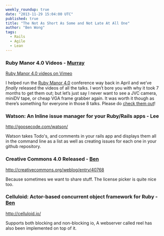 ```yaml
---
weekly_roundup: true
date: "2013-11-29 15:04:00 UTC"
published: true
title: "The Not As Short As Some and Not Late At All One"
author: "Ben Wong"
tags:
  - Rails
  - Agile
  - Lean
---
```


### Ruby Manor 4.0 Videos - [Murray](/people/murray-steele)

[Ruby Manor 4.0 videos on Vimeo](http://vimeo.com/album/2596602)

I helped run the [Ruby Manor 4.0](http://rubymanor.org/4) conference way back in April and we’ve *finally* released the videos of all the talks.  I won’t bore you with why it took 7 months to get them out; but let’s just say I never want to see a JVC camera, miniDV tape, or cheap VGA frame grabber again.  It was worth it though as there’s something for everyone in those 8 talks.  Please do [check them out](http://vimeo.com/album/2596602)!

### Watson: An Inline issue manager for your Ruby/Rails apps - Lee

http://goosecode.com/watson/

Watson takes Todo's, and comments in your rails app and displays them all in the command line as a list as well as creating issues for each one in your github repository.

### Creative Commons 4.0 Released - [Ben](/people/ben-wong)

http://creativecommons.org/weblog/entry/40768

Because sometimes we want to share stuff. The license picker is quite nice too.

### Celluloid: Actor-based concurrent object framework for Ruby - [Ben](/people/ben-wong)

http://celluloid.io/

Supports both blocking and non-blocking io, A webserver called reel has also been implemented on top of it.

